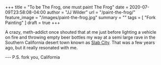 +++
title = "To be The Frog, one must paint The Frog"
date = 2020-07-09T23:58:08-04:00
author = "JJ Wilder"
url = "/paint-the-frog/"
feature_image = "/images/paint-the-frog.jpg"
summary = ""
tags = [ "Fork Painting" ]
draft = true
+++

A crazy, meth-addict once shouted that at me just before lighting a vehicle on fire and throwing empty beer bottles my way at a semi large rave in the Southern California desert town known as [Slab City](https://en.wikipedia.org/wiki/Slab_City,_California "Slab City Wiki"). That was a few years ago, but it really resonated with me.  

--- P.S.  fork you, California